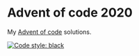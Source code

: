 # Advent of code 2020

My [Advent of code](https://adventofcode.com/) solutions.

[![Code style: black](https://img.shields.io/badge/code%20style-black-000000.svg)](https://github.com/psf/black)
